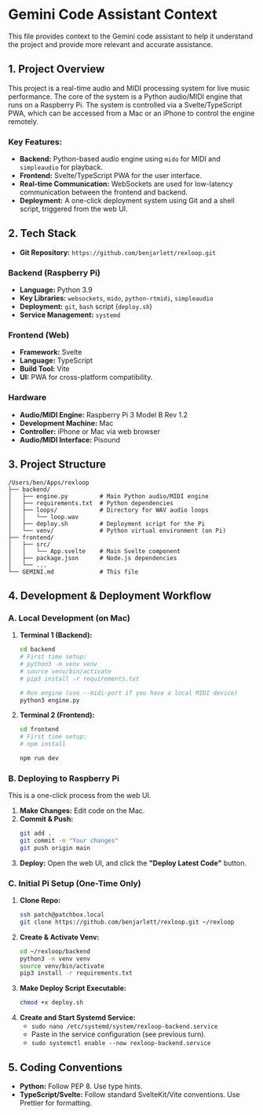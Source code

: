 # Gemini Code Assistant Context

This file provides context to the Gemini code assistant to help it understand the project and provide more relevant and accurate assistance.

## 1. Project Overview

This project is a real-time audio and MIDI processing system for live music performance. The core of the system is a Python audio/MIDI engine that runs on a Raspberry Pi. The system is controlled via a Svelte/TypeScript PWA, which can be accessed from a Mac or an iPhone to control the engine remotely.

### Key Features:
*   **Backend:** Python-based audio engine using `mido` for MIDI and `simpleaudio` for playback.
*   **Frontend:** Svelte/TypeScript PWA for the user interface.
*   **Real-time Communication:** WebSockets are used for low-latency communication between the frontend and backend.
*   **Deployment:** A one-click deployment system using Git and a shell script, triggered from the web UI.

## 2. Tech Stack

*   **Git Repository:** `https://github.com/benjarlett/rexloop.git`

### Backend (Raspberry Pi)
*   **Language:** Python 3.9
*   **Key Libraries:** `websockets`, `mido`, `python-rtmidi`, `simpleaudio`
*   **Deployment:** `git`, `bash` script (`deploy.sh`)
*   **Service Management:** `systemd`

### Frontend (Web)
*   **Framework:** Svelte
*   **Language:** TypeScript
*   **Build Tool:** Vite
*   **UI:** PWA for cross-platform compatibility.

### Hardware
*   **Audio/MIDI Engine:** Raspberry Pi 3 Model B Rev 1.2
*   **Development Machine:** Mac
*   **Controller:** iPhone or Mac via web browser
*   **Audio/MIDI Interface:** Pisound

## 3. Project Structure

```
/Users/ben/Apps/rexloop
├── backend/
│   ├── engine.py         # Main Python audio/MIDI engine
│   ├── requirements.txt  # Python dependencies
│   ├── loops/            # Directory for WAV audio loops
│   │   └── loop.wav
│   ├── deploy.sh         # Deployment script for the Pi
│   └── venv/             # Python virtual environment (on Pi)
├── frontend/
│   ├── src/
│   │   └── App.svelte    # Main Svelte component
│   ├── package.json      # Node.js dependencies
│   └── ...
└── GEMINI.md             # This file
```

## 4. Development & Deployment Workflow

### A. Local Development (on Mac)

1.  **Terminal 1 (Backend):**
    ```bash
    cd backend
    # First time setup:
    # python3 -m venv venv
    # source venv/bin/activate
    # pip3 install -r requirements.txt

    # Run engine (use --midi-port if you have a local MIDI device)
    python3 engine.py
    ```
2.  **Terminal 2 (Frontend):**
    ```bash
    cd frontend
    # First time setup:
    # npm install

    npm run dev
    ```

### B. Deploying to Raspberry Pi

This is a one-click process from the web UI.

1.  **Make Changes:** Edit code on the Mac.
2.  **Commit & Push:**
    ```bash
    git add .
    git commit -m "Your changes"
    git push origin main
    ```
3.  **Deploy:** Open the web UI, and click the **"Deploy Latest Code"** button.

### C. Initial Pi Setup (One-Time Only)

1.  **Clone Repo:**
    ```bash
    ssh patch@patchbox.local
    git clone https://github.com/benjarlett/rexloop.git ~/rexloop
    ```
2.  **Create & Activate Venv:**
    ```bash
    cd ~/rexloop/backend
    python3 -m venv venv
    source venv/bin/activate
    pip3 install -r requirements.txt
    ```
3.  **Make Deploy Script Executable:**
    ```bash
    chmod +x deploy.sh
    ```
4.  **Create and Start Systemd Service:**
    *   `sudo nano /etc/systemd/system/rexloop-backend.service`
    *   Paste in the service configuration (see previous turn).
    *   `sudo systemctl enable --now rexloop-backend.service`

## 5. Coding Conventions

*   **Python:** Follow PEP 8. Use type hints.
*   **TypeScript/Svelte:** Follow standard SvelteKit/Vite conventions. Use Prettier for formatting.
